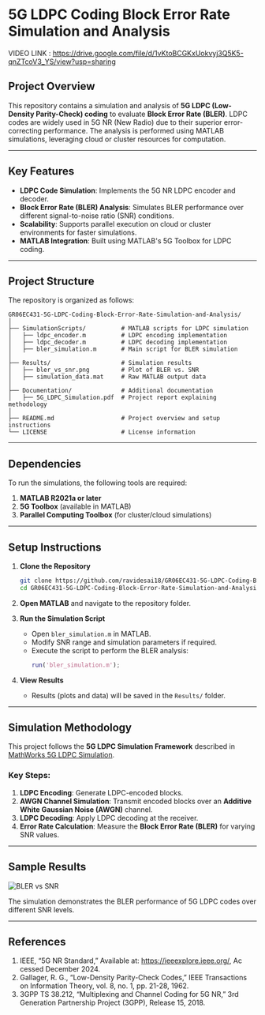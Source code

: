 # **5G LDPC Coding Block Error Rate Simulation and Analysis**

VIDEO LINK :     https://drive.google.com/file/d/1vKtoBCGKxUokvyj3Q5K5-qnZTcoV3_YS/view?usp=sharing

## **Project Overview**
This repository contains a simulation and analysis of **5G LDPC (Low-Density Parity-Check) coding** to evaluate **Block Error Rate (BLER)**. LDPC codes are widely used in 5G NR (New Radio) due to their superior error-correcting performance. The analysis is performed using MATLAB simulations, leveraging cloud or cluster resources for computation.

---

## **Key Features**
- **LDPC Code Simulation**: Implements the 5G NR LDPC encoder and decoder.
- **Block Error Rate (BLER) Analysis**: Simulates BLER performance over different signal-to-noise ratio (SNR) conditions.
- **Scalability**: Supports parallel execution on cloud or cluster environments for faster simulations.
- **MATLAB Integration**: Built using MATLAB's 5G Toolbox for LDPC coding.

---

## **Project Structure**
The repository is organized as follows:

```
GR06EC431-5G-LDPC-Coding-Block-Error-Rate-Simulation-and-Analysis/
│
├── SimulationScripts/          # MATLAB scripts for LDPC simulation
│   ├── ldpc_encoder.m          # LDPC encoding implementation
│   ├── ldpc_decoder.m          # LDPC decoding implementation
│   ├── bler_simulation.m       # Main script for BLER simulation
│
├── Results/                    # Simulation results
│   ├── bler_vs_snr.png         # Plot of BLER vs. SNR
│   ├── simulation_data.mat     # Raw MATLAB output data
│
├── Documentation/              # Additional documentation
│   ├── 5G_LDPC_Simulation.pdf  # Project report explaining methodology
│
├── README.md                   # Project overview and setup instructions
└── LICENSE                     # License information
```

---

## **Dependencies**
To run the simulations, the following tools are required:

1. **MATLAB R2021a or later**  
2. **5G Toolbox** (available in MATLAB)  
3. **Parallel Computing Toolbox** (for cluster/cloud simulations)  

---

## **Setup Instructions**
1. **Clone the Repository**
   ```bash
   git clone https://github.com/ravidesai18/GR06EC431-5G-LDPC-Coding-Block-Error-Rate-Simulation-and-Analysis.git
   cd GR06EC431-5G-LDPC-Coding-Block-Error-Rate-Simulation-and-Analysis
   ```

2. **Open MATLAB** and navigate to the repository folder.

3. **Run the Simulation Script**
   - Open `bler_simulation.m` in MATLAB.
   - Modify SNR range and simulation parameters if required.
   - Execute the script to perform the BLER analysis:
     ```matlab
     run('bler_simulation.m');
     ```

4. **View Results**
   - Results (plots and data) will be saved in the `Results/` folder.

---

## **Simulation Methodology**
This project follows the **5G LDPC Simulation Framework** described in [MathWorks 5G LDPC Simulation](https://in.mathworks.com/help/5g/ug/5g-ldpc-block-error-rate-simulation-using-the-cloud-or-a-cluster.html).

### Key Steps:
1. **LDPC Encoding**: Generate LDPC-encoded blocks.
2. **AWGN Channel Simulation**: Transmit encoded blocks over an **Additive White Gaussian Noise (AWGN)** channel.
3. **LDPC Decoding**: Apply LDPC decoding at the receiver.
4. **Error Rate Calculation**: Measure the **Block Error Rate (BLER)** for varying SNR values.

---

## **Sample Results**
![BLER vs SNR](Results/bler_vs_snr.png)  

The simulation demonstrates the BLER performance of 5G LDPC codes over different SNR levels.

---

## **References**
1.  IEEE, “5G NR Standard,” Available at: https://ieeexplore.ieee.org/, Ac
cessed December 2024.
2. Gallager, R. G., “Low-Density Parity-Check Codes,” IEEE Transactions
 on Information Theory, vol. 8, no. 1, pp. 21-28, 1962.
3.  3GPP TS 38.212, “Multiplexing and Channel Coding for 5G NR,” 3rd
 Generation Partnership Project (3GPP), Release 15, 2018.




